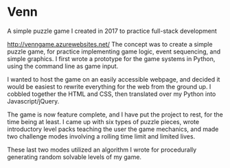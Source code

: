 # Venn
A simple puzzle game I created in 2017 to practice full-stack development

http://venngame.azurewebsites.net/
The concept was to create a simple puzzle game, for practice implementing game logic, event sequencing, and simple graphics. I first wrote a prototype for the game systems in Python, using the command line as game input.

I wanted to host the game on an easily accessible webpage, and decided it would be easiest to rewrite everything for the web from the ground up. I cobbled together the HTML and CSS, then translated over my Python into Javascript/jQuery.

The game is now feature complete, and I have put the project to rest, for the time being at least. I came up with six types of puzzle pieces, wrote introductory level packs teaching the user the game mechanics, and made two challenge modes involving a rolling time limit and limited lives.

These last two modes utilized an algorithm I wrote for procedurally generating random solvable levels of my game.
